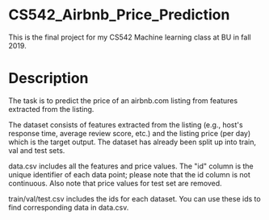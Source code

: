 # CS542_Airbnb_Price_Prediction
This is the final project for my CS542 Machine learning class at BU in fall 2019.

# Description
The task is to predict the price of an airbnb.com listing from features extracted from the listing.

The dataset consists of features extracted from the listing (e.g., host's response time, average review score, etc.) and the listing price (per day) which is the target output. The dataset has already been split up into train, val and test sets.

data.csv includes all the features and price values. The "id" column is the unique identifier of each data point; please note that the id column is not continuous. Also note that price values for test set are removed.

train/val/test.csv includes the ids for each dataset. You can use these ids to find corresponding data in data.csv.
